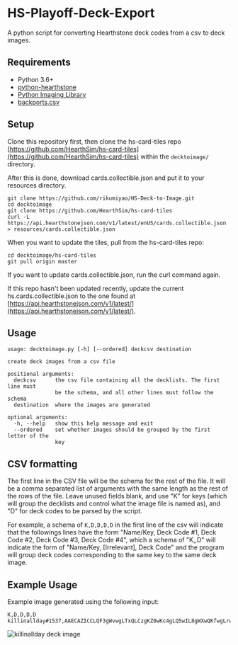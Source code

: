 # HS-Playoff-Deck-Export

A python script for converting Hearthstone deck codes from a csv to deck images.

## Requirements

* Python 3.6+
* [python-hearthstone](https://github.com/hearthsim/python-hearthstone)
* [Python Imaging Library](https://pillow.readthedocs.io)
* [backports.csv](https://pypi.python.org/pypi/backports.csv)

## Setup

Clone this repository first, then clone the hs-card-tiles repo [https://github.com/HearthSim/hs-card-tiles](https://github.com/HearthSim/hs-card-tiles) within the `decktoimage/` directory.

After this is done, download cards.collectible.json and put it to your resources directory.

```
git clone https://github.com/rikumiyao/HS-Deck-to-Image.git
cd decktoimage
git clone https://github.com/HearthSim/hs-card-tiles
curl -L https://api.hearthstonejson.com/v1/latest/enUS/cards.collectible.json > resources/cards.collectible.json
```
When you want to update the tiles, pull from the hs-card-tiles repo:
```
cd decktoimage/hs-card-tiles
git pull origin master
```
If you want to update cards.collectible.json, run the curl command again.

If this repo hasn't been updated recently, update the current hs.cards.collectible.json to the one found at [https://api.hearthstonejson.com/v1/latest/](https://api.hearthstonejson.com/v1/latest/).

## Usage

```
usage: decktoimage.py [-h] [--ordered] deckcsv destination

create deck images from a csv file

positional arguments:
  deckcsv      the csv file containing all the decklists. The first line must
               be the schema, and all other lines must follow the schema
  destination  where the images are generated

optional arguments:
  -h, --help   show this help message and exit
  --ordered    set whether images should be grouped by the first letter of the
               key
```

## CSV formatting

The first line in the CSV file will be the schema for the rest of the file. It will be a comma separated list of arguments with the same length as the rest of the rows of the file. Leave unused fields blank, and use "K" for keys (which will group the decklists and control what the image file is named as), and "D" for deck codes to be parsed by the script.

For example, a schema of `K,D,D,D,D` in the first line of the csv will indicate that the followings lines have the form "Name/Key, Deck Code #1, Deck Code #2, Deck Code #3, Deck Code #4", which a schema of "K,,D" will indicate the form of "Name/Key, \[Irrelevant\], Deck Code" and the program will group deck codes corresponding to the same key to the same deck image.

## Example Usage

Example image generated using the following input:
```
K,D,D,D,D
killinallday#1537,AAECAZICCLQF3gWvwgLTxQLCzgKZ0wKc4gLQ5wIL8gWXwQKfwgLrwgKbywKHzgKR0ALR4QL55gLX6wKL7gIA,AAECAZ8FBNkHucECt+kCzfQCDfsBmQLcA/IF9AWWBs8GigevB7EIlgmbywL40gIA,AAECAaIHBJsFhsICz+ECw+oCDcQBnALtAp8DiAXUBYYJl8EC/MEC68ICx9MC2+MC9uwCAA==,AAECAf0GBpMEycICl9MC2OcC2+kCnPgCDIoB9wS2B5vCAufLAvLQAvjQAojSAovhAvzlAurmAujnAgA=
```
![killinallday deck image](https://imgur.com/9Yr0CCd.jpg "killinallday deck image")

